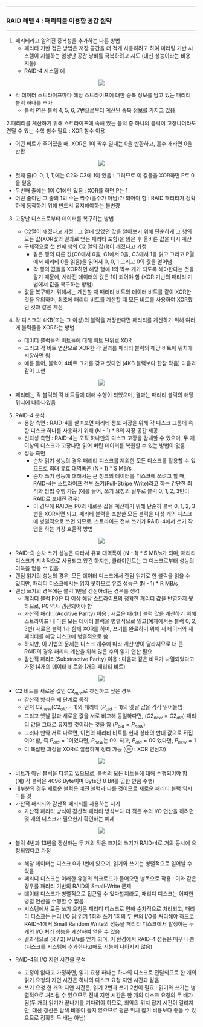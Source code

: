 -----
### RAID 레벨 4 : 패리티를 이용한 공간 절약
-----
1. 패리티라고 알려진 중복성을 추가하는 다른 방법
   - 패리티 기반 접근 방법은 저장 공간을 더 적게 사용하려고 하여 미러링 기반 시스템이 지불하는 엄청난 공간 낭비를 극복하려고 시도 (대신 성능이라는 비용 지불)
   - RAID-4 시스템 예
<div align="center">
<img src="https://github.com/user-attachments/assets/9f9ab798-716e-4869-af46-094c6c5bb728">
</div>

   - 각 데이터 스트라이프마다 해당 스트라이프에 대한 중복 정보를 담고 있는 패리티 블럭 하나를 추가
     + 블럭 P1은 블럭 4, 5, 6, 7번으로부터 계산된 중복 정보를 가지고 있음

 2.패리티를 계산하기 위해 스트라이프에 속해 있는 블럭 중 하나의 블럭이 고장나더라도 견딜 수 있는 수학 함수 필요 : XOR 함수 이용
   - 어떤 비트가 주어졌을 때, XOR은 1이 짝수 일때는 0을 반환하고, 홀수 개라면 0을 반환
<div align="center">
<img src="https://github.com/user-attachments/assets/956ec369-acc0-4744-97c2-016896d4a116">
</div>

   - 첫째 줄(0, 0, 1, 1)에는 C2와 C3에 1이 있음 : 그러므로 이 값들을 XOR하면 P로 0을 얻음
   - 두번째 줄에는 1이 C1에만 있음 : XOR를 하면 P는 1
   - 어떤 줄이던 그 줄의 1의 수는 짝수(홀수가 아님)가 되어야 함 : RAID 패리티가 정확하게 동작하기 위해 반드시 유지해야하는 불변량

3. 고장난 디스크로부터 데이터를 복구하는 방법
   - C2열이 깨졌다고 가정 : 그 열에 있었던 값을 알아보기 위해 단순하게 그 행의 모든 값(XOR값의 결과로 얻은 패리티 포함)을 읽은 후 올바른 값을 다시 계산
   - 구체적으로 첫 번째 행의 C2 열의 값(1)이 깨졌다고 가정
     + 같은 행의 다른 값(C0에서 0을, C1에서 0을, C3에서 1을 읽고 그리고 P열에서 패리티 0을 읽음)을 읽어서 0, 0, 1 그리고 0의 값을 얻어냄
     + 각 행의 값들을 XOR하면 해당 행에 1의 짝수 개가 되도록 해야한다는 것을 알기 때문에, 사라진 데이터의 값은 1이 되어야 함 (XOR 기반의 패리티 기법에서 값을 복구하는 방법)
   - 값을 복구하기 위해서는 계산할 때 패리티 비트와 데이터 비트를 같이 XOR한 것을 유의하며, 최초에 패리티 비트를 계산할 때 모든 비트를 사용하여 XOR했던 것과 같은 계산
  
4. 각 디스크의 4KB(또는 그 이상)의 블럭을 저장한다면 패리티를 계산하기 위해 여러 개 블럭들을 XOR하는 방법
   - 데이터 블럭들의 비트들에 대해 비트 단위로 XOR
   - 그리고 각 비트 연산으로 XOR한 각 결과를 패리티 블럭의 해당 비트에 위치에 저장하면 됨
   - 예를 들어, 블럭이 4비트 크기를 갖고 있다면 (4KB 블럭보다 한참 작음) 다음과 같이 표현
<div align="center">
<img src="https://github.com/user-attachments/assets/21553c41-3c84-405d-af27-feca7afa484c">
</div>

   - 패리티는 각 블럭의 각 비트들에 대해 수행이 되었으며, 결과는 패리티 블럭의 해당 위치에 나타나있음

5. RAID-4 분석
   - 용량 측면 : RAID-4를 살펴보면 패리티 정보 저장을 위해 각 디스크 그룹에 속한 디스크 하나를 사용하기 위해 (N - 1) * B의 저장 공간 제공
   - 신뢰성 측면 : RAID-4는 오직 하나만의 디스크 고장을 감내할 수 있으며, 두 개 이상의 디스크가 고장나면 읽어 버린 데이터를 복원할 수 있는 방법이 없음
   - 성능 측면
     + 순차 읽기 성능의 경우 패리티 디스크를 제외한 모든 디스크를 활용할 수 있으므로 최대 유효 대역폭은 (N - 1) * S MB/s
     + 순차 쓰기 성능에 대해서는 큰 청크의 데이터를 디스크에 쓰려고 할 때, RAID-4는 스트라이프 전부 쓰기(Full-Stripe Write)라고 하는 간단한 최적화 방법 수행 가능 (예를 들어, 쓰기 요청의 일부로 블럭 0, 1, 2, 3번이 RAID로 보내진 경우)
     + 이 경우에 RAID는 P0의 새로운 값을 계산하기 위해 단순히 블럭 0, 1, 2, 3번을 XOR하면 되고, 패리티 블럭을 포함한 모든 블럭을 다섯 개의 디스크에 병렬적으로 쓰면 되므로, 스트라이프 전부 쓰기가 RAID-4에서 쓰기 작업을 하는 가장 효율적 방법
<div align="center">
<img src="https://github.com/user-attachments/assets/5d5ed89c-6947-43dc-8c46-2c10b2a600a9">
</div>

   - RAID-의 순차 쓰기 성능은 따라서 유효 대역폭이 (N - 1) * S MB/s가 되며, 패리티 디스크가 지속적으로 사용되고 있긴 하지만, 클라이언트는 그 디스크로부터 성능의 이득을 얻을 수 없음
   - 랜덤 읽기의 성능의 경우, 모든 데이터 디스크에서 랜덤 읽기로 한 블럭을 읽을 수 있지만, 패리디 디스크에서는 읽지 못하므로 유효 성능은 (N - 1) * R MB/s
   - 랜덤 쓰기의 경우에는 블럭 1번을 갱신하려는 경우를 생각
     + 패리티 블럭 P0은 더 이상 해당 스트라이프의 정확한 패리티 값을 반영하지 못하므로, P0 역시 갱신되어야 함
     + 가산적 패리티(Additive Parity) 이용 : 새로운 패리티 블럭 값을 계산하기 위해 스트라이프 내 다른 모든 데이터 블럭을 병렬적으로 읽고(예제에서는 블럭 0, 2, 3번) 새로운 블럭 1과 함께 XOR를 하며, 쓰기를 완료하기 위해 새 데이터와 새 패리티를 해당 디스크에 병렬적으로 씀
     + 하지만, 이 기법의 문제는 디스크 개수에 따라 계산 양이 달라지므로 더 큰 RAID의 경우 패리티 계산을 위해 많은 수의 읽기 연산 필요
     + 감산적 패리티(Substractive Parity) 이용 : 다음과 같은 비트가 나열되었다고 가정 (4개의 데이터 비트와 1개의 패리티 비트)
<div align="center">
<img src="https://github.com/user-attachments/assets/68a4650b-658c-44e3-a28e-a257d0430a9a">
</div>

   - C2 비트를 새로운 값인 $C2_{new}$로 갯신하고 싶은 경우
     + 감산적 방식은 세 단계로 동작
     + 먼저 $C2_{new}(C2_{old} = 1)$와 패리티 ($P_{old} = 1$)의 옛날 값을 각각 읽어들임
     + 그리고 엣날 값과 새로운 값을 서로 비교해 동일하다면, ($C2_{new} = C2_{old}$) 패리티 값을 그대로 유지할 것이라는 것을 암 ($P_{old} = P_{new}$)
     + 그러나 만약 서로 다르면, 이전의 패리티 비트를 현재 상태의 반대 값으로 뒤집어야 함, 즉 $P_{old} = 1$이었다면, $P_{new}$는 0이 되고, $P_{old} = 0$이었다면, $P_{new} = 1$
     + 이 복잡한 과정을 XOR로 깔끔하게 정리 가능 (⊕ : XOR 연산자)
<div align="center">
<img src="https://github.com/user-attachments/assets/5a81989a-eb03-44c4-8dfd-8ad0b5dfea19">
</div>

   - 비트가 아닌 블럭을 다루고 있으므로, 블럭의 모든 비트들에 대해 수행되어야 함 (예) 각 블럭은 4096 Byte이며 Byte당 8 Bit를 곱한 만큼 수행)
   - 대부분의 경우 새로운 블럭은 예전 블럭과 다를 것이므로 새로운 패리티 블럭 역시 다를 것
   - 가산적 패리티와 감산적 패리티를 사용하는 시기
     + 가산적 패리티 방식이 감산적 패리티 방식보다 더 적은 수의 I/O 연산을 하려면 몇 개의 디스크가 필요한지 확인하는 예제
<div align="center">
<img src="https://github.com/user-attachments/assets/7f1a35dd-a6e8-4e9f-89ae-497e1973e4ac">
</div>

   - 블럭 4번과 13번을 갱신하는 두 개의 작은 크기의 쓰기가 RAID-4로 거의 동시에 요청되었다고 가정
     + 해당 데이터는 디스크 0과 1번에 있으며, 읽기와 쓰기는 병렬적으로 일어날 수 있음
     + 패리디 디스크는 이러한 유형의 워크로드가 들어오면 병목으로 작용 : 이와 같은 경우를 패리티 기반의 RAID의 Small-Write 문제
     + 데이터 디스크가 병렬적으로 접근될 수 있다할지라도, 패리디 디스크는 어떠한 병렬 연산을 수행할 수 없음
     + 시스템에서 모든 쓰기 요청은 패리디 디스크로 인해 순차적으로 처리되고, 패리디 디스크는 논리 I/O 당 읽기 1회와 쓰기 1회의 두 번의 I/O를 처리해야 하므로 RAID-4에서 Small Random Write의 성능을 패리티 디스크에서 발생하는 두 개의 I/O 처리 성능을 계산하여 얻을 수 있음
     + 결과적으로 (R / 2) MB/s를 얻게 되며, 이 환경에서 RAID-4 성능은 매우 나쁨 (디스크를 시스템에 추가한다고해도 서능이 나아지지 않음)

   - RAID-4의 I/O 지연 시간을 분석
     + 고정이 없다고 가정하면, 읽기 요청 하나는 하나의 디스크로 전달되므로 한 개의 읽기 요청의 지연 시간은 하나의 디스크 요청 지연 시간과 같음
     + 쓰기 요청 한 개의 지연 시간은, 읽기 2번과 쓰기 2번이 필요 : 읽기와 쓰기는 병렬적으로 처리될 수 있으므로 전체 지연 시간은 한 개의 디스크 요청의 두 배가 됨(두 개의 읽기가 끝나기를 기다려야 하므로, 최악의 위치 잡기 시간이 걸리지만, 대신 갱신은 탐색 비용이 들지 않으므로 평균 위치 잡기 비용보다 좋을 수 있으므로 정확히 두 배는 아님)
